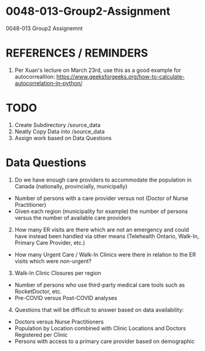 # 0048-013-Group2-Assignment
0048-013 Group2 Assignemnt

# REFERENCES / REMINDERS
1. Per Xuan's lecture on March 23rd, use this as a good example for autocorrealtion: https://www.geeksforgeeks.org/how-to-calculate-autocorrelation-in-python/

# TODO
1. Create Subdirectory /source_data
2. Neatly Copy Data into /source_data
3. Assign work based on Data Questions

# Data Questions
1. Do we have enough care providers to accommodate the population in Canada (nationally, provincially, municipally)
  - Number of persons with a care provider versus not (Doctor of Nurse Practitioner)
  - Given each region (municipality for example) the number of persons versus the number of available care providers
2. How many ER visits are there which are not an emergency and could have instead been handled via other means (Telehealth Ontario, Walk-In, Primary Care Provider, etc.)
  - How many Urgent Care / Walk-In Clinics were there in relation to the ER visits which were non-urgent?
3. Walk-In Clinic Closures per region
  - Number of persons who use third-party medical care tools such as RocketDoctor, etc.
  - Pre-COVID versus Post-COVID analyses
4. Questions that will be difficult to answer based on data availability:
  - Doctors versus Nurse Practitioners
  - Population by Location combined with Clinic Locations and Doctors Registered per Clinic
  - Persons with access to a primary care provider based on demographic
